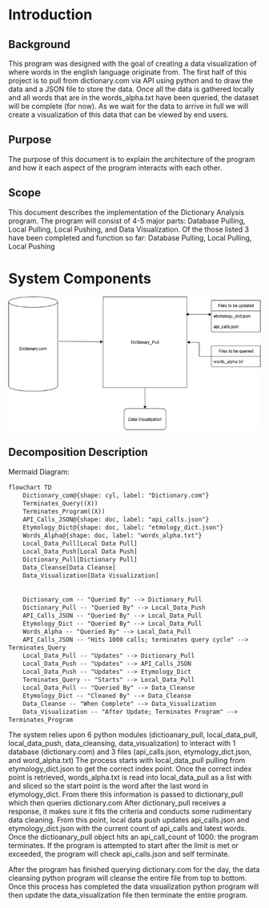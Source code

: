 # Introduction

## Background
This program was designed with the goal of creating a data visualization of where words in the english language originate from. The first half of this project is to pull from dictionary.com via API using python and to draw the data and a JSON file to store the data. Once all the data is gathered locally and all words that are in the words_alpha.txt have been queried, the dataset will be complete (for now). As we wait for the data to arrive in full we will create a visualization of this data that can be viewed by end users.

## Purpose
The purpose of this document is to explain the architecture of the program and how it each aspect of the program interacts with each other. 

## Scope
This document describes the implementation of the Dictionary Analysis program. The program will consist of 4-5 major parts:
Database Pulling, Local Pulling, Local Pushing, and Data Visualization. Of the those listed 3 have been completed and function so far:
Database Pulling, Local Pulling, Local Pushing

# System Components

![FIGURE 1](Dictionary_Analysis.png)

## Decomposition Description
Mermaid Diagram:
```mermaid
flowchart TD
    Dictionary_com@{shape: cyl, label: "Dictionary.com"}
    Terminates_Query((X))
    Terminates_Program((X))
    API_Calls_JSON@{shape: doc, label: "api_calls.json"}
    Etymology_Dict@{shape: doc, label: "etmology_dict.json"}
    Words_Alpha@{shape: doc, label: "words_alpha.txt"}
    Local_Data_Pull[Local Data Pull]
    Local_Data_Push[Local Data Push]
    Dictionary_Pull[Dictionary Pull]
    Data_Cleanse[Data Cleanse]
    Data_Visualization[Data Visualization]


    Dictionary_com -- "Queried By" --> Dictionary_Pull
    Dictionary_Pull -- "Queried By" --> Local_Data_Push
    API_Calls_JSON -- "Queried By" --> Local_Data_Pull
    Etymology_Dict -- "Queried By" --> Local_Data_Pull
    Words_Alpha -- "Queried By" --> Local_Data_Pull
    API_Calls_JSON -- "Hits 1000 calls; terminates query cycle" --> Terminates_Query
    Local_Data_Pull -- "Updates" --> Dictionary_Pull
    Local_Data_Push -- "Updates" --> API_Calls_JSON
    Local_Data_Push -- "Updates" --> Etymology_Dict
    Terminates_Query -- "Starts" --> Local_Data_Pull
    Local_Data_Pull -- "Queried By" --> Data_Cleanse 
    Etymology_Dict -- "Cleaned By" --> Data_Cleanse
    Data_Cleanse -- "When Complete" --> Data_Visualization
    Data_Visualization -- "After Update; Terminates Program" --> Terminates_Program
```

The system relies upon 6 python modules (dictioanary_pull, local_data_pull, local_data_push, data_cleansing, data_visualization) to interact with 1 database (dictionary.com) and 3 files (api_calls.json, etymology_dict.json, and word_alpha.txt) 
The process starts with local_data_pull pulling from etymology_dict.json to get the correct index point. 
Once the correct index point is retrieved, words_alpha.txt is read into local_data_pull as a list with and sliced so the start point is the word after the last word in etymology_dict.
From there this information is passed to dictionary_pull which then queries dictionary.com
After dictionary_pull receives a response, it makes sure it fits the criteria and conducts some rudimentary data cleaning. From this point, local data push updates api_calls.json and etymology_dict.json with the current count of api_calls and latest words. Once the dictioanary_pull object hits an api_call_count of 1000: the program terminates. If the program is attempted to start after the limit is met or exceeded, the program will check api_calls.json and self terminate.

After the program has finished querying dictionary.com for the day, the data cleansing python program will cleanse the entire file from top to bottom. Once this process has completed the data visualization python program will then update the data_visualization file then terminate the entire program.


